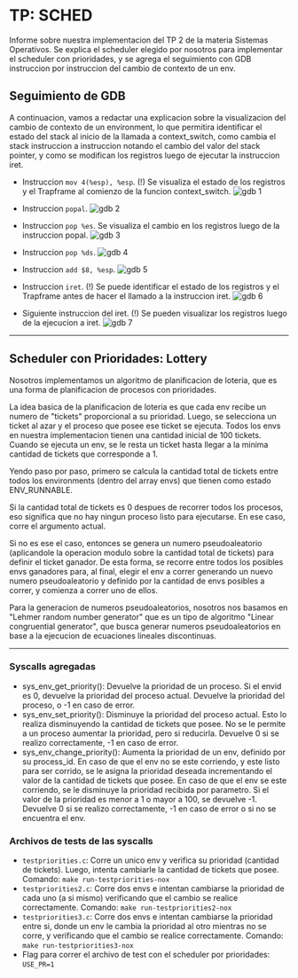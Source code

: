 # TP: SCHED

Informe sobre nuestra implementacion del TP 2 de la materia Sistemas Operativos. Se explica el scheduler elegido por nosotros para implementar el scheduler con prioridades, y se agrega el seguimiento con GDB instruccion por instruccion del cambio de contexto de un env.

## Seguimiento de GDB

A continuacion, vamos a redactar una explicacion sobre la visualizacion del cambio de contexto de un environment, lo que permitira identificar el estado del stack al inicio de la llamada a context_switch, como cambia el stack instruccion a instruccion notando el cambio del valor del stack pointer, y como se modifican los registros luego de ejecutar la instruccion iret.

- Instruccion `mov 4(%esp), %esp`.
(!) Se visualiza el estado de los registros y el Trapframe al comienzo de la funcion context_switch.
![gdb 1](doc/gdb_1.png)

- Instruccion `popal`.
![gdb 2](doc/gdb_2.png)

- Instruccion `pop %es`.
Se visualiza el cambio en los registros luego de la instruccion popal.
![gdb 3](doc/gdb_3.png)

- Instruccion `pop %ds`.
![gdb 4](doc/gdb_4.png)

- Instruccion `add $8, %esp`.
![gdb 5](doc/gdb_5.png)

- Instruccion `iret`.
(!) Se puede identificar el estado de los registros y el Trapframe antes de hacer el llamado a la instruccion iret.
![gdb 6](doc/gdb_6.png)

- Siguiente instruccion del iret.
(!) Se pueden visualizar los registros luego de la ejecucion a iret.
![gdb 7](doc/gdb_7.png)

---

## Scheduler con Prioridades: Lottery

Nosotros implementamos un algoritmo de planificacion de loteria, que es una forma de planificacion de procesos con prioridades.

La idea basica de la planificacion de loteria es que cada env recibe un numero de "tickets" proporcional a su prioridad. Luego, se selecciona un ticket al azar y el proceso que posee ese ticket se ejecuta. Todos los envs en nuestra implementacion tienen una cantidad inicial de 100 tickets. Cuando se ejecuta un env, se le resta un ticket hasta llegar a la minima cantidad de tickets que corresponde a 1.

Yendo paso por paso, primero se calcula la cantidad total de tickets entre todos los environments (dentro del array envs) que tienen como estado ENV_RUNNABLE.

Si la cantidad total de tickets es 0 despues de recorrer todos los procesos, eso significa que no hay ningun proceso listo para ejecutarse. En ese caso, corre el argumento actual.

Si no es ese el caso, entonces se genera un numero pseudoaleatorio (aplicandole la operacion modulo sobre la cantidad total de tickets) para definir el ticket ganador. De esta forma, se recorre entre todos los posibles envs ganadores para, al final, elegir el env a correr generando un nuevo numero pseudoaleatorio y definido por la cantidad de envs posibles a correr, y comienza a correr uno de ellos.

Para la generacion de numeros pseudoaleatorios, nosotros nos basamos en "Lehmer random number generator" que es un tipo de algoritmo "Linear congruential generator", que busca generar numeros pseudoaleatorios en base a la ejecucion de ecuaciones lineales discontinuas.

---

### Syscalls agregadas

- sys_env_get_priority(): Devuelve la prioridad de un proceso. Si el envid es 0, devuelve la prioridad del proceso actual. Devuelve la prioridad del proceso, o -1 en caso de error.
- sys_env_set_priority(): Disminuye la prioridad del proceso actual. Esto lo realiza disminuyendo la cantidad de tickets que posee. No se le permite a un proceso aumentar la prioridad, pero si reducirla. Devuelve 0 si se realizo correctamente, -1 en caso de error.
- sys_env_change_priority(): Aumenta la prioridad de un env, definido por su process_id. En caso de que el env no se este corriendo, y este listo para ser corrido, se le asigna la prioridad deseada incrementando el valor de la cantidad de tickets que posee. En caso de que el env se este corriendo, se le disminuye la prioridad recibida por parametro. Si el valor de la prioridad es menor a 1 o mayor a 100, se devuelve -1. Devuelve 0 si se realizo correctamente, -1 en caso de error o si no se encuentra el env.

### Archivos de tests de las syscalls

- `testpriorities.c`: Corre un unico env y verifica su prioridad (cantidad de tickets). Luego, intenta cambiarle la cantidad de tickets que posee. Comando: `make run-testpriorities-nox`
- `testpriorities2.c`: Corre dos envs e intentan cambiarse la prioridad de cada uno (a si mismo) verificando que el cambio se realice correctamente. Comando: `make run-testpriorities2-nox`
- `testpriorities3.c`: Corre dos envs e intentan cambiarse la prioridad entre si, donde un env le cambia la prioridad al otro mientras no se corre, y verificando que el cambio se realice correctamente. Comando: `make run-testpriorities3-nox`
- Flag para correr el archivo de test con el scheduler por prioridades: `USE_PR=1`
